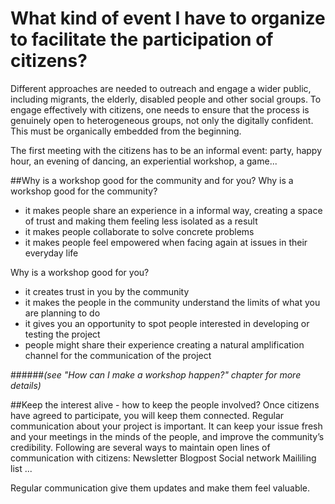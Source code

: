 # What kind of event I have to organize to facilitate the participation of citizens?


Different approaches are needed to outreach and engage a wider public, including migrants, the elderly, disabled people and other social groups. 
To engage effectively with citizens, one needs to ensure that the process is genuinely open to heterogeneous groups, not only the digitally confident. This must be organically embedded from the beginning. 

The first meeting with the citizens has to be an informal event: party, happy hour, an evening of dancing, an experiential workshop, a game...


##Why is a workshop good for the community and for you?
Why is a workshop good for the community?
- it makes people share an experience in a informal way, creating a space of trust and making them feeling less isolated as a result
- it makes people collaborate to solve concrete problems
- it makes people feel empowered when facing again at issues in their everyday life

Why is a workshop good for you?
- it creates trust in you by the community
- it makes the people in the community understand the limits of what you are planning to do
- it gives you an opportunity to spot people interested in developing or testing the project
- people might share their experience creating a natural amplification channel for the communication of the project

######*(see "How can I make a workshop happen?" chapter for more details)*


##Keep the interest alive - how to keep the people involved?
Once citizens have agreed to participate, you will keep them connected. Regular communication about your project is important. It can keep your issue fresh and your meetings in the minds of the people, and improve the community’s credibility. Following are several ways to maintain open lines of communication with citizens:
Newsletter
Blogpost
Social network
Maililing list
...

Regular communication give them updates and make them feel valuable.

